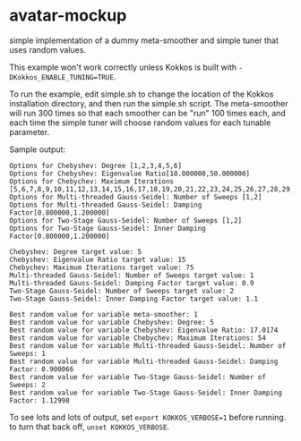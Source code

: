 # avatar-mockup
simple implementation of a dummy meta-smoother and simple tuner that uses random values.

This example won't work correctly unless Kokkos is built with `-DKokkos_ENABLE_TUNING=TRUE`.

To run the example, edit simple.sh to change the location of the Kokkos installation directory, and then run the simple.sh script. The meta-smoother will run 300 times so that each smoother can be "run" 100 times each, and each time the simple tuner will choose random values for each tunable parameter.

Sample output:

```
Options for Chebyshev: Degree [1,2,3,4,5,6]
Options for Chebyshev: Eigenvalue Ratio[10.000000,50.000000]
Options for Chebychev: Maximum Iterations [5,6,7,8,9,10,11,12,13,14,15,16,17,18,19,20,21,22,23,24,25,26,27,28,29,30,31,32,33,34,35,36,37,38,39,40,41,42,43,44,45,46,47,48,49,50,51,52,53,54,55,56,57,58,59,60,61,62,63,64,65,66,67,68,69,70,71,72,73,74,75,76,77,78,79,80,81,82,83,84,85,86,87,88,89,90,91,92,93,94,95,96,97,98,99,100]
Options for Multi-threaded Gauss-Seidel: Number of Sweeps [1,2]
Options for Multi-threaded Gauss-Seidel: Damping Factor[0.800000,1.200000]
Options for Two-Stage Gauss-Seidel: Number of Sweeps [1,2]
Options for Two-Stage Gauss-Seidel: Inner Damping Factor[0.800000,1.200000]

Chebyshev: Degree target value: 5
Chebyshev: Eigenvalue Ratio target value: 15
Chebychev: Maximum Iterations target value: 75
Multi-threaded Gauss-Seidel: Number of Sweeps target value: 1
Multi-threaded Gauss-Seidel: Damping Factor target value: 0.9
Two-Stage Gauss-Seidel: Number of Sweeps target value: 2
Two-Stage Gauss-Seidel: Inner Damping Factor target value: 1.1

Best random value for variable meta-smoother: 1
Best random value for variable Chebyshev: Degree: 5
Best random value for variable Chebyshev: Eigenvalue Ratio: 17.0174
Best random value for variable Chebychev: Maximum Iterations: 54
Best random value for variable Multi-threaded Gauss-Seidel: Number of Sweeps: 1
Best random value for variable Multi-threaded Gauss-Seidel: Damping Factor: 0.900066
Best random value for variable Two-Stage Gauss-Seidel: Number of Sweeps: 2
Best random value for variable Two-Stage Gauss-Seidel: Inner Damping Factor: 1.12998
```

To see lots and lots of output, set `export KOKKOS_VERBOSE=1` before running. to turn that back off, `unset KOKKOS_VERBOSE`.
